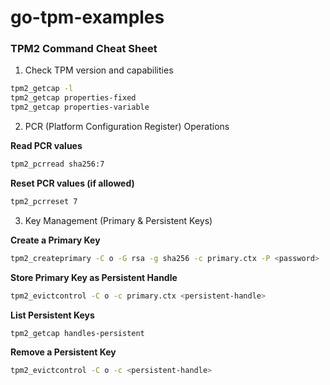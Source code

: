 # go-tpm-examples

### TPM2 Command Cheat Sheet

1. Check TPM version and capabilities

```bash
tpm2_getcap -l
tpm2_getcap properties-fixed
tpm2_getcap properties-variable
```

2. PCR (Platform Configuration Register) Operations

**Read PCR values**

```bash
tpm2_pcrread sha256:7
```

**Reset PCR values (if allowed)**

```bash
tpm2_pcrreset 7
```

3. Key Management (Primary & Persistent Keys)

**Create a Primary Key**

```bash
tpm2_createprimary -C o -G rsa -g sha256 -c primary.ctx -P <password>
```

**Store Primary Key as Persistent Handle**

```bash
tpm2_evictcontrol -C o -c primary.ctx <persistent-handle>
```

**List Persistent Keys**

```bash
tpm2_getcap handles-persistent
```

**Remove a Persistent Key**

```bash
tpm2_evictcontrol -C o -c <persistent-handle>
```
